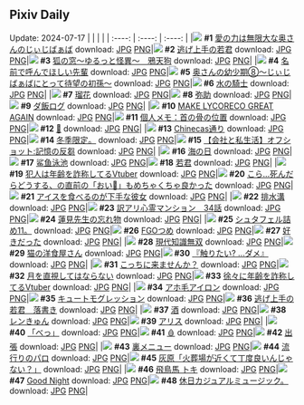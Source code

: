 ## Pixiv Daily
Update: 2024-07-17
|      |      |      |
| :----: | :----: | :----: |
|![](https://pixiv.microyu.workers.dev/c/240x480/img-master/img/2024/07/15/00/06/56/120536413_p0_master1200.jpg) **#1** [愛の力は無限大な奥さんのじぃじばぁば](https://www.pixiv.net/artworks/120536413) download: [JPG](https://pixiv.microyu.workers.dev/img-original/img/2024/07/15/00/06/56/120536413_p0.jpg) [PNG](https://pixiv.microyu.workers.dev/img-original/img/2024/07/15/00/06/56/120536413_p0.png)|![](https://pixiv.microyu.workers.dev/c/240x480/img-master/img/2024/07/15/00/00/10/120535801_p0_master1200.jpg) **#2** [逃げ上手の若君](https://www.pixiv.net/artworks/120535801) download: [JPG](https://pixiv.microyu.workers.dev/img-original/img/2024/07/15/00/00/10/120535801_p0.jpg) [PNG](https://pixiv.microyu.workers.dev/img-original/img/2024/07/15/00/00/10/120535801_p0.png)|![](https://pixiv.microyu.workers.dev/c/240x480/img-master/img/2024/07/15/12/17/35/120549238_master1200.jpg) **#3** [狐の窓～ゆるっと怪異～　鴉天狗](https://www.pixiv.net/artworks/120549238) download: [JPG](https://pixiv.microyu.workers.dev/img-original/img/2024/07/15/12/17/35/120549238.jpg) [PNG](https://pixiv.microyu.workers.dev/img-original/img/2024/07/15/12/17/35/120549238.png)|
|![](https://pixiv.microyu.workers.dev/c/240x480/img-master/img/2024/07/15/00/00/42/120535949_p0_master1200.jpg) **#4** [名前で呼んでほしい先輩](https://www.pixiv.net/artworks/120535949) download: [JPG](https://pixiv.microyu.workers.dev/img-original/img/2024/07/15/00/00/42/120535949_p0.jpg) [PNG](https://pixiv.microyu.workers.dev/img-original/img/2024/07/15/00/00/42/120535949_p0.png)|![](https://pixiv.microyu.workers.dev/c/240x480/img-master/img/2024/07/16/00/09/53/120570450_p0_master1200.jpg) **#5** [奥さんの幼少期⑧〜じぃじばぁばにとって待望の初孫〜](https://www.pixiv.net/artworks/120570450) download: [JPG](https://pixiv.microyu.workers.dev/img-original/img/2024/07/16/00/09/53/120570450_p0.jpg) [PNG](https://pixiv.microyu.workers.dev/img-original/img/2024/07/16/00/09/53/120570450_p0.png)|![](https://pixiv.microyu.workers.dev/c/240x480/img-master/img/2024/07/16/00/00/38/120569867_p0_master1200.jpg) **#6** [水の騎士](https://www.pixiv.net/artworks/120569867) download: [JPG](https://pixiv.microyu.workers.dev/img-original/img/2024/07/16/00/00/38/120569867_p0.jpg) [PNG](https://pixiv.microyu.workers.dev/img-original/img/2024/07/16/00/00/38/120569867_p0.png)|
|![](https://pixiv.microyu.workers.dev/c/240x480/img-master/img/2024/07/16/18/46/54/120588126_p0_master1200.jpg) **#7** [瑠花](https://www.pixiv.net/artworks/120588126) download: [JPG](https://pixiv.microyu.workers.dev/img-original/img/2024/07/16/18/46/54/120588126_p0.jpg) [PNG](https://pixiv.microyu.workers.dev/img-original/img/2024/07/16/18/46/54/120588126_p0.png)|![](https://pixiv.microyu.workers.dev/c/240x480/img-master/img/2024/07/15/20/11/59/120561430_p0_master1200.jpg) **#8** [弥助](https://www.pixiv.net/artworks/120561430) download: [JPG](https://pixiv.microyu.workers.dev/img-original/img/2024/07/15/20/11/59/120561430_p0.jpg) [PNG](https://pixiv.microyu.workers.dev/img-original/img/2024/07/15/20/11/59/120561430_p0.png)|![](https://pixiv.microyu.workers.dev/c/240x480/img-master/img/2024/07/15/00/30/39/120537329_p0_master1200.jpg) **#9** [ダ飯ログ](https://www.pixiv.net/artworks/120537329) download: [JPG](https://pixiv.microyu.workers.dev/img-original/img/2024/07/15/00/30/39/120537329_p0.jpg) [PNG](https://pixiv.microyu.workers.dev/img-original/img/2024/07/15/00/30/39/120537329_p0.png)|
|![](https://pixiv.microyu.workers.dev/c/240x480/img-master/img/2024/07/15/14/13/47/120551732_p0_master1200.jpg) **#10** [MAKE LYCORECO GREAT AGAIN](https://www.pixiv.net/artworks/120551732) download: [JPG](https://pixiv.microyu.workers.dev/img-original/img/2024/07/15/14/13/47/120551732_p0.jpg) [PNG](https://pixiv.microyu.workers.dev/img-original/img/2024/07/15/14/13/47/120551732_p0.png)|![](https://pixiv.microyu.workers.dev/c/240x480/img-master/img/2024/07/16/06/00/10/120576297_p0_master1200.jpg) **#11** [個人メモ：首の骨の位置](https://www.pixiv.net/artworks/120576297) download: [JPG](https://pixiv.microyu.workers.dev/img-original/img/2024/07/16/06/00/10/120576297_p0.jpg) [PNG](https://pixiv.microyu.workers.dev/img-original/img/2024/07/16/06/00/10/120576297_p0.png)|![](https://pixiv.microyu.workers.dev/c/240x480/img-master/img/2024/07/16/00/01/50/120570046_p0_master1200.jpg) **#12** [💐](https://www.pixiv.net/artworks/120570046) download: [JPG](https://pixiv.microyu.workers.dev/img-original/img/2024/07/16/00/01/50/120570046_p0.jpg) [PNG](https://pixiv.microyu.workers.dev/img-original/img/2024/07/16/00/01/50/120570046_p0.png)|
|![](https://pixiv.microyu.workers.dev/c/240x480/img-master/img/2024/07/16/07/30/01/120577458_p0_master1200.jpg) **#13** [Chinecas通り](https://www.pixiv.net/artworks/120577458) download: [JPG](https://pixiv.microyu.workers.dev/img-original/img/2024/07/16/07/30/01/120577458_p0.jpg) [PNG](https://pixiv.microyu.workers.dev/img-original/img/2024/07/16/07/30/01/120577458_p0.png)|![](https://pixiv.microyu.workers.dev/c/240x480/img-master/img/2024/07/15/04/50/38/120542013_p0_master1200.jpg) **#14** [冬季限定。](https://www.pixiv.net/artworks/120542013) download: [JPG](https://pixiv.microyu.workers.dev/img-original/img/2024/07/15/04/50/38/120542013_p0.jpg) [PNG](https://pixiv.microyu.workers.dev/img-original/img/2024/07/15/04/50/38/120542013_p0.png)|![](https://pixiv.microyu.workers.dev/c/240x480/img-master/img/2024/07/16/12/00/04/120580886_p0_master1200.jpg) **#15** [【会社と私生活】オフショット:記憶の反芻](https://www.pixiv.net/artworks/120580886) download: [JPG](https://pixiv.microyu.workers.dev/img-original/img/2024/07/16/12/00/04/120580886_p0.jpg) [PNG](https://pixiv.microyu.workers.dev/img-original/img/2024/07/16/12/00/04/120580886_p0.png)|
|![](https://pixiv.microyu.workers.dev/c/240x480/img-master/img/2024/07/15/12/33/57/120549611_p0_master1200.jpg) **#16** [海の日](https://www.pixiv.net/artworks/120549611) download: [JPG](https://pixiv.microyu.workers.dev/img-original/img/2024/07/15/12/33/57/120549611_p0.jpg) [PNG](https://pixiv.microyu.workers.dev/img-original/img/2024/07/15/12/33/57/120549611_p0.png)|![](https://pixiv.microyu.workers.dev/c/240x480/img-master/img/2024/07/15/19/04/52/120559341_p0_master1200.jpg) **#17** [鲨鱼泳池](https://www.pixiv.net/artworks/120559341) download: [JPG](https://pixiv.microyu.workers.dev/img-original/img/2024/07/15/19/04/52/120559341_p0.jpg) [PNG](https://pixiv.microyu.workers.dev/img-original/img/2024/07/15/19/04/52/120559341_p0.png)|![](https://pixiv.microyu.workers.dev/c/240x480/img-master/img/2024/07/15/19/15/45/120559649_p0_master1200.jpg) **#18** [若君](https://www.pixiv.net/artworks/120559649) download: [JPG](https://pixiv.microyu.workers.dev/img-original/img/2024/07/15/19/15/45/120559649_p0.jpg) [PNG](https://pixiv.microyu.workers.dev/img-original/img/2024/07/15/19/15/45/120559649_p0.png)|
|![](https://pixiv.microyu.workers.dev/c/240x480/img-master/img/2024/07/15/21/14/32/120563591_p0_master1200.jpg) **#19** [犯人は年齢を詐称してるVtuber](https://www.pixiv.net/artworks/120563591) download: [JPG](https://pixiv.microyu.workers.dev/img-original/img/2024/07/15/21/14/32/120563591_p0.jpg) [PNG](https://pixiv.microyu.workers.dev/img-original/img/2024/07/15/21/14/32/120563591_p0.png)|![](https://pixiv.microyu.workers.dev/c/240x480/img-master/img/2024/07/15/13/36/16/120550932_p0_master1200.jpg) **#20** [こら…死んだらどうする、の直前の「おい💢」もめちゃくちゃ良かった](https://www.pixiv.net/artworks/120550932) download: [JPG](https://pixiv.microyu.workers.dev/img-original/img/2024/07/15/13/36/16/120550932_p0.jpg) [PNG](https://pixiv.microyu.workers.dev/img-original/img/2024/07/15/13/36/16/120550932_p0.png)|![](https://pixiv.microyu.workers.dev/c/240x480/img-master/img/2024/07/15/17/08/49/120555969_p0_master1200.jpg) **#21** [アイスを食べるのが下手な彼女](https://www.pixiv.net/artworks/120555969) download: [JPG](https://pixiv.microyu.workers.dev/img-original/img/2024/07/15/17/08/49/120555969_p0.jpg) [PNG](https://pixiv.microyu.workers.dev/img-original/img/2024/07/15/17/08/49/120555969_p0.png)|
|![](https://pixiv.microyu.workers.dev/c/240x480/img-master/img/2024/07/16/00/00/37/120569862_p0_master1200.jpg) **#22** [排水溝](https://www.pixiv.net/artworks/120569862) download: [JPG](https://pixiv.microyu.workers.dev/img-original/img/2024/07/16/00/00/37/120569862_p0.jpg) [PNG](https://pixiv.microyu.workers.dev/img-original/img/2024/07/16/00/00/37/120569862_p0.png)|![](https://pixiv.microyu.workers.dev/c/240x480/img-master/img/2024/07/16/13/24/52/120582242_p0_master1200.jpg) **#23** [訳アリ心霊マンション　34話](https://www.pixiv.net/artworks/120582242) download: [JPG](https://pixiv.microyu.workers.dev/img-original/img/2024/07/16/13/24/52/120582242_p0.jpg) [PNG](https://pixiv.microyu.workers.dev/img-original/img/2024/07/16/13/24/52/120582242_p0.png)|![](https://pixiv.microyu.workers.dev/c/240x480/img-master/img/2024/07/16/20/44/36/120591330_p0_master1200.jpg) **#24** [蓮見先生の忘れ物](https://www.pixiv.net/artworks/120591330) download: [JPG](https://pixiv.microyu.workers.dev/img-original/img/2024/07/16/20/44/36/120591330_p0.jpg) [PNG](https://pixiv.microyu.workers.dev/img-original/img/2024/07/16/20/44/36/120591330_p0.png)|
|![](https://pixiv.microyu.workers.dev/c/240x480/img-master/img/2024/07/16/21/53/45/120593616_p0_master1200.jpg) **#25** [シュタフェル詰め11。](https://www.pixiv.net/artworks/120593616) download: [JPG](https://pixiv.microyu.workers.dev/img-original/img/2024/07/16/21/53/45/120593616_p0.jpg) [PNG](https://pixiv.microyu.workers.dev/img-original/img/2024/07/16/21/53/45/120593616_p0.png)|![](https://pixiv.microyu.workers.dev/c/240x480/img-master/img/2024/07/16/00/02/42/120570117_p0_master1200.jpg) **#26** [FGOつめ](https://www.pixiv.net/artworks/120570117) download: [JPG](https://pixiv.microyu.workers.dev/img-original/img/2024/07/16/00/02/42/120570117_p0.jpg) [PNG](https://pixiv.microyu.workers.dev/img-original/img/2024/07/16/00/02/42/120570117_p0.png)|![](https://pixiv.microyu.workers.dev/c/240x480/img-master/img/2024/07/15/17/14/50/120556120_p0_master1200.jpg) **#27** [好きだった](https://www.pixiv.net/artworks/120556120) download: [JPG](https://pixiv.microyu.workers.dev/img-original/img/2024/07/15/17/14/50/120556120_p0.jpg) [PNG](https://pixiv.microyu.workers.dev/img-original/img/2024/07/15/17/14/50/120556120_p0.png)|
|![](https://pixiv.microyu.workers.dev/c/240x480/img-master/img/2024/07/16/08/08/32/120577951_p0_master1200.jpg) **#28** [現代知識無双](https://www.pixiv.net/artworks/120577951) download: [JPG](https://pixiv.microyu.workers.dev/img-original/img/2024/07/16/08/08/32/120577951_p0.jpg) [PNG](https://pixiv.microyu.workers.dev/img-original/img/2024/07/16/08/08/32/120577951_p0.png)|![](https://pixiv.microyu.workers.dev/c/240x480/img-master/img/2024/07/15/07/44/50/120544302_p0_master1200.jpg) **#29** [猫の洋食屋さん](https://www.pixiv.net/artworks/120544302) download: [JPG](https://pixiv.microyu.workers.dev/img-original/img/2024/07/15/07/44/50/120544302_p0.jpg) [PNG](https://pixiv.microyu.workers.dev/img-original/img/2024/07/15/07/44/50/120544302_p0.png)|![](https://pixiv.microyu.workers.dev/c/240x480/img-master/img/2024/07/15/00/00/06/120535776_p0_master1200.jpg) **#30** [『触りたい? ...ダメ』](https://www.pixiv.net/artworks/120535776) download: [JPG](https://pixiv.microyu.workers.dev/img-original/img/2024/07/15/00/00/06/120535776_p0.jpg) [PNG](https://pixiv.microyu.workers.dev/img-original/img/2024/07/15/00/00/06/120535776_p0.png)|
|![](https://pixiv.microyu.workers.dev/c/240x480/img-master/img/2024/07/15/00/00/33/120535916_p0_master1200.jpg) **#31** [こっちに来ませんか？](https://www.pixiv.net/artworks/120535916) download: [JPG](https://pixiv.microyu.workers.dev/img-original/img/2024/07/15/00/00/33/120535916_p0.jpg) [PNG](https://pixiv.microyu.workers.dev/img-original/img/2024/07/15/00/00/33/120535916_p0.png)|![](https://pixiv.microyu.workers.dev/c/240x480/img-master/img/2024/07/15/00/24/23/120537095_p0_master1200.jpg) **#32** [月を直視してはならない](https://www.pixiv.net/artworks/120537095) download: [JPG](https://pixiv.microyu.workers.dev/img-original/img/2024/07/15/00/24/23/120537095_p0.jpg) [PNG](https://pixiv.microyu.workers.dev/img-original/img/2024/07/15/00/24/23/120537095_p0.png)|![](https://pixiv.microyu.workers.dev/c/240x480/img-master/img/2024/07/16/20/11/54/120590359_p0_master1200.jpg) **#33** [徐々に年齢を詐称してるVtuber](https://www.pixiv.net/artworks/120590359) download: [JPG](https://pixiv.microyu.workers.dev/img-original/img/2024/07/16/20/11/54/120590359_p0.jpg) [PNG](https://pixiv.microyu.workers.dev/img-original/img/2024/07/16/20/11/54/120590359_p0.png)|
|![](https://pixiv.microyu.workers.dev/c/240x480/img-master/img/2024/07/16/06/00/03/120576268_p0_master1200.jpg) **#34** [アホ毛アイロン](https://www.pixiv.net/artworks/120576268) download: [JPG](https://pixiv.microyu.workers.dev/img-original/img/2024/07/16/06/00/03/120576268_p0.jpg) [PNG](https://pixiv.microyu.workers.dev/img-original/img/2024/07/16/06/00/03/120576268_p0.png)|![](https://pixiv.microyu.workers.dev/c/240x480/img-master/img/2024/07/15/16/23/31/120554811_p0_master1200.jpg) **#35** [キュートモグレッション](https://www.pixiv.net/artworks/120554811) download: [JPG](https://pixiv.microyu.workers.dev/img-original/img/2024/07/15/16/23/31/120554811_p0.jpg) [PNG](https://pixiv.microyu.workers.dev/img-original/img/2024/07/15/16/23/31/120554811_p0.png)|![](https://pixiv.microyu.workers.dev/c/240x480/img-master/img/2024/07/15/00/29/27/120537257_p0_master1200.jpg) **#36** [逃げ上手の若君　落書き](https://www.pixiv.net/artworks/120537257) download: [JPG](https://pixiv.microyu.workers.dev/img-original/img/2024/07/15/00/29/27/120537257_p0.jpg) [PNG](https://pixiv.microyu.workers.dev/img-original/img/2024/07/15/00/29/27/120537257_p0.png)|
|![](https://pixiv.microyu.workers.dev/c/240x480/img-master/img/2024/07/15/00/00/09/120535794_p0_master1200.jpg) **#37** [酒](https://www.pixiv.net/artworks/120535794) download: [JPG](https://pixiv.microyu.workers.dev/img-original/img/2024/07/15/00/00/09/120535794_p0.jpg) [PNG](https://pixiv.microyu.workers.dev/img-original/img/2024/07/15/00/00/09/120535794_p0.png)|![](https://pixiv.microyu.workers.dev/c/240x480/img-master/img/2024/07/15/16/30/32/120554976_p0_master1200.jpg) **#38** [レンきゅん](https://www.pixiv.net/artworks/120554976) download: [JPG](https://pixiv.microyu.workers.dev/img-original/img/2024/07/15/16/30/32/120554976_p0.jpg) [PNG](https://pixiv.microyu.workers.dev/img-original/img/2024/07/15/16/30/32/120554976_p0.png)|![](https://pixiv.microyu.workers.dev/c/240x480/img-master/img/2024/07/16/00/51/05/120571766_p0_master1200.jpg) **#39** [アリス](https://www.pixiv.net/artworks/120571766) download: [JPG](https://pixiv.microyu.workers.dev/img-original/img/2024/07/16/00/51/05/120571766_p0.jpg) [PNG](https://pixiv.microyu.workers.dev/img-original/img/2024/07/16/00/51/05/120571766_p0.png)|
|![](https://pixiv.microyu.workers.dev/c/240x480/img-master/img/2024/07/15/16/00/02/120554199_p0_master1200.jpg) **#40** [「べっ」](https://www.pixiv.net/artworks/120554199) download: [JPG](https://pixiv.microyu.workers.dev/img-original/img/2024/07/15/16/00/02/120554199_p0.jpg) [PNG](https://pixiv.microyu.workers.dev/img-original/img/2024/07/15/16/00/02/120554199_p0.png)|![](https://pixiv.microyu.workers.dev/c/240x480/img-master/img/2024/07/16/00/00/30/120569829_p0_master1200.jpg) **#41** [🩸](https://www.pixiv.net/artworks/120569829) download: [JPG](https://pixiv.microyu.workers.dev/img-original/img/2024/07/16/00/00/30/120569829_p0.jpg) [PNG](https://pixiv.microyu.workers.dev/img-original/img/2024/07/16/00/00/30/120569829_p0.png)|![](https://pixiv.microyu.workers.dev/c/240x480/img-master/img/2024/07/15/21/16/31/120563666_p0_master1200.jpg) **#42** [出張](https://www.pixiv.net/artworks/120563666) download: [JPG](https://pixiv.microyu.workers.dev/img-original/img/2024/07/15/21/16/31/120563666_p0.jpg) [PNG](https://pixiv.microyu.workers.dev/img-original/img/2024/07/15/21/16/31/120563666_p0.png)|
|![](https://pixiv.microyu.workers.dev/c/240x480/img-master/img/2024/07/15/00/00/17/120535833_p0_master1200.jpg) **#43** [裏メニュー](https://www.pixiv.net/artworks/120535833) download: [JPG](https://pixiv.microyu.workers.dev/img-original/img/2024/07/15/00/00/17/120535833_p0.jpg) [PNG](https://pixiv.microyu.workers.dev/img-original/img/2024/07/15/00/00/17/120535833_p0.png)|![](https://pixiv.microyu.workers.dev/c/240x480/img-master/img/2024/07/16/22/35/02/120595033_p0_master1200.jpg) **#44** [流行りのパロ](https://www.pixiv.net/artworks/120595033) download: [JPG](https://pixiv.microyu.workers.dev/img-original/img/2024/07/16/22/35/02/120595033_p0.jpg) [PNG](https://pixiv.microyu.workers.dev/img-original/img/2024/07/16/22/35/02/120595033_p0.png)|![](https://pixiv.microyu.workers.dev/c/240x480/img-master/img/2024/07/15/16/36/58/120555116_p0_master1200.jpg) **#45** [灰原「火葬場が近くて丁度良いんじゃない？」](https://www.pixiv.net/artworks/120555116) download: [JPG](https://pixiv.microyu.workers.dev/img-original/img/2024/07/15/16/36/58/120555116_p0.jpg) [PNG](https://pixiv.microyu.workers.dev/img-original/img/2024/07/15/16/36/58/120555116_p0.png)|
|![](https://pixiv.microyu.workers.dev/c/240x480/img-master/img/2024/07/15/00/00/26/120535897_p0_master1200.jpg) **#46** [飛鳥馬 トキ](https://www.pixiv.net/artworks/120535897) download: [JPG](https://pixiv.microyu.workers.dev/img-original/img/2024/07/15/00/00/26/120535897_p0.jpg) [PNG](https://pixiv.microyu.workers.dev/img-original/img/2024/07/15/00/00/26/120535897_p0.png)|![](https://pixiv.microyu.workers.dev/c/240x480/img-master/img/2024/07/16/17/11/56/120586024_p0_master1200.jpg) **#47** [Good Night](https://www.pixiv.net/artworks/120586024) download: [JPG](https://pixiv.microyu.workers.dev/img-original/img/2024/07/16/17/11/56/120586024_p0.jpg) [PNG](https://pixiv.microyu.workers.dev/img-original/img/2024/07/16/17/11/56/120586024_p0.png)|![](https://pixiv.microyu.workers.dev/c/240x480/img-master/img/2024/07/15/18/40/01/120558565_p0_master1200.jpg) **#48** [休日カジュアルミュージック。](https://www.pixiv.net/artworks/120558565) download: [JPG](https://pixiv.microyu.workers.dev/img-original/img/2024/07/15/18/40/01/120558565_p0.jpg) [PNG](https://pixiv.microyu.workers.dev/img-original/img/2024/07/15/18/40/01/120558565_p0.png)|
